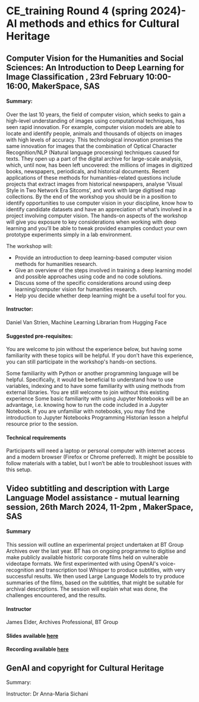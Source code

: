 
# CE_training Round 4 (spring 2024)- AI methods and ethics for Cultural Heritage

## Computer Vision for the Humanities and Social Sciences: An Introduction to Deep Learning for Image Classification , 23rd February 10:00-16:00, MakerSpace, SAS

#### Summary: 

Over the last 10 years, the field of computer vision, which seeks to gain a high-level understanding of images using computational techniques, has seen rapid innovation. For example, computer vision models are able to locate and identify people, animals and thousands of objects on images with high levels of accuracy. This technological innovation promises the same innovation for images that the combination of Optical Character Recognition/NLP (Natural language processing) techniques caused for texts. They open up a part of the digital archive for large-scale analysis, which, until now, has been left uncovered: the millions of images in digitized books, newspapers, periodicals, and historical documents. Recent applications of these methods for humanities-related questions include projects that extract images from historical newspapers, analyse ‘Visual Style in Two Network Era Sitcoms’, and work with large digitised map collections. 
By the end of the workshop you should be in a position to identify opportunities to use computer vision in your discipline, know how to identify candidate datasets and have an appreciation of what’s involved in a project involving computer vision. The hands-on aspects of the workshop will give you exposure to key considerations when working with deep learning and you’ll be able to tweak provided examples conduct your own prototype experiments simply in a lab environment.


The workshop will:
- Provide an introduction to deep learning-based computer vision methods for humanities research.
- Give an overview of the steps involved in training a deep learning model and possible approaches using code and no code solutions.
- Discuss some of the specific considerations around using deep learning/computer vision for humanities research.
- Help you decide whether deep learning might be a useful tool for you.

#### Instructor: 
Daniel Van Strien, Machine Learning Librarian from Hugging Face

#### Suggested pre-requisites:
You are welcome to join without the experience below, but having some familiarity with these topics will be helpful. If you don’t have this experience, you can still participate in the workshop's hands-on sections. 
 
Some familiarity with Python or another programming language will be helpful. Specifically, it would be beneficial to understand how to use variables, indexing and to have some familiarity with using methods from external libraries. You are still welcome to join without this existing experience
Some basic familiarity with using Jupyter Notebooks will be an advantage, i.e. knowing how to run the code included in a Jupyter Notebook. If you are unfamiliar with notebooks, you may find the introduction to Jupyter Notebooks Programming Historian lesson a helpful resource prior to the session.
 
#### Technical requirements 
Participants will need a laptop or personal computer with internet access and a modern browser (Firefox or Chrome preferred). It might be possible to follow materials with a tablet, but I won’t be able to troubleshoot issues with this setup.



##  Video subtitling and description with Large Language Model assistance - mutual learning session, 26th March 2024, 11-2pm , MakerSpace, SAS

#### Summary
This session will outline an experimental project undertaken at BT Group Archives over the last year. BT has on ongoing programme to digitise and make publicly available historic corporate films held on vulnerable videotape formats. We first experimented with using OpenAI's voice-recognition and transcription tool Whisper to produce subtitles, with very successful results. We then used Large Language Models to try produce summaries of the films, based on the subtitles, that might be suitable for archival descriptions. The session will explain what was done, the challenges encountered, and the results.

#### Instructor
James Elder, Archives Professional, BT Group

#### Slides available <a href="Subtitling_LLM.pdf"> here </a>

#### Recording available <a href="https://uolonline-my.sharepoint.com/:v:/r/personal/annamaria_sichani_sas_ac_uk/Documents/Recordings/Video%20subtitling%20and%20description%20with%20Large%20Language%20Model%20assistance%20-%20CE%20mutual%20learning%20session-20240326_110531-Meeting%20Recording.mp4?csf=1&web=1&e=sTJX6W&nav=eyJyZWZlcnJhbEluZm8iOnsicmVmZXJyYWxBcHAiOiJTdHJlYW1XZWJBcHAiLCJyZWZlcnJhbFZpZXciOiJTaGFyZURpYWxvZy1MaW5rIiwicmVmZXJyYWxBcHBQbGF0Zm9ybSI6IldlYiIsInJlZmVycmFsTW9kZSI6InZpZXcifX0%3D"> here</a>



## GenAI and copyright for Cultural Heritage

Summary:

Instructor: Dr Anna-Maria Sichani 
